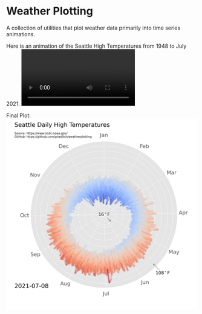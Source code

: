 # Weather Plotting
A collection of utilities that plot weather data primarily into time series animations.

Here is an animation of the Seattle High Temperatures from 1948 to July 2021.
![Seattle Historic](https://github.com/ghadlich/weatherplotting/blob/main/output/seatac.mp4)

Final Plot:
![Seattle Historic Temp Plot](https://github.com/ghadlich/weatherplotting/blob/main/output/seatac.mp4.png)
